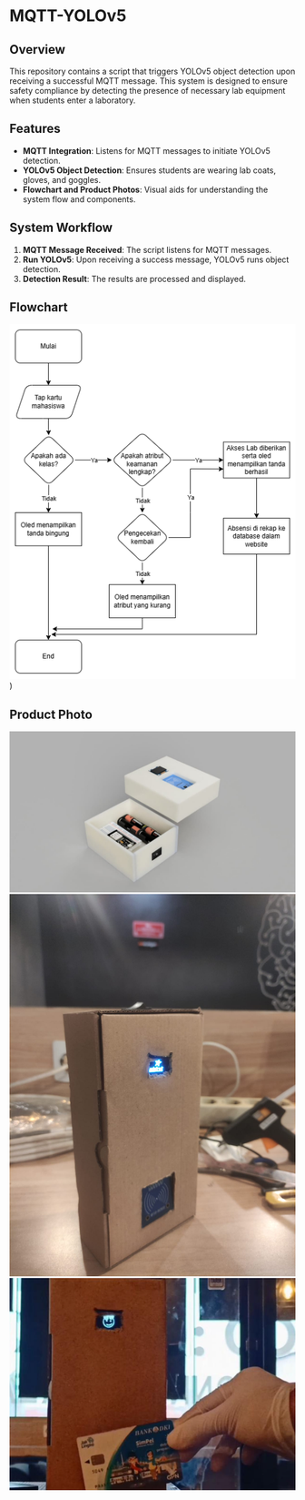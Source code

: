 # MQTT-YOLOv5

## Overview
This repository contains a script that triggers YOLOv5 object detection upon receiving a successful MQTT message. This system is designed to ensure safety compliance by detecting the presence of necessary lab equipment when students enter a laboratory.

## Features
- **MQTT Integration**: Listens for MQTT messages to initiate YOLOv5 detection.
- **YOLOv5 Object Detection**: Ensures students are wearing lab coats, gloves, and goggles.
- **Flowchart and Product Photos**: Visual aids for understanding the system flow and components.

## System Workflow
1. **MQTT Message Received**: The script listens for MQTT messages.
2. **Run YOLOv5**: Upon receiving a success message, YOLOv5 runs object detection.
3. **Detection Result**: The results are processed and displayed.

## Flowchart
![System Flowchart](images/Flowchart%20S.A.F.E.png))

## Product Photo
![Product Photo](images/animasi.jpg)
![Product Photo](images/product.jpg)
![Product Photo](images/simulasi.png)
